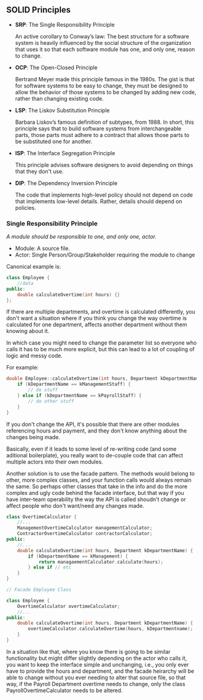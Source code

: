 ## SOLID Principles

*   **SRP**: The Single Responsibility Principle

    An active corollary to Conway’s law: The best structure for a software system is heavily influenced by the social structure of the organization that uses it so that each software module has one, and only one, reason to change.

*   **OCP**: The Open-Closed Principle

    Bertrand Meyer made this principle famous in the 1980s. The gist is that for software systems to be easy to change, they must be designed to allow the behavior of those systems to be changed by adding new code, rather than changing existing code.

*   **LSP**: The Liskov Substitution Principle

    Barbara Liskov’s famous definition of subtypes, from 1988. In short, this principle says that to build software systems from interchangeable parts, those parts must adhere to a contract that allows those parts to be substituted one for another.

*   **ISP**: The Interface Segregation Principle

    This principle advises software designers to avoid depending on things that they don't use.

*   **DIP**: The Dependency Inversion Principle

    The code that implements high-level policy should not depend on code that implements low-level details. Rather, details should depend on policies.


### Single Responsibility Principle

*A module should be responsible to one, and only one, actor.*

- Module: A source file.
- Actor: Single Person/Group/Stakeholder requiring the module to change

Canonical example is:

```c++
class Employee {
    //data
public:
    double calculateOvertime(int hours) {}
};
```

If there are multiple departments, and overtime is calculated differently, you don't want a situation where if you think you change the way overtime is calculated for one department, affects another department without them knowing about it.

In which case you might need to change the parameter list so everyone who calls it has to be much more explicit, but this can lead to a lot of coupling of logic and messy code.

For example:
```c++
double Employee::calculateOvertime(int hours, Department kDepartmentName) {
    if (kDepartmentName == kManagementStaff) {
        // do stuff
    } else if (kDepartmentName == kPayrollStaff) {
        // do other stuff
    }
}
```

If you don't change the API, it's possible that there are other modules referencing hours and payment, and they don't know anything about the changes being made.

Basically, even if it leads to some level of re-writing code (and some aditional boilerplate), you really want to de-couple code that can affect multiple actors into their own modules. 

Another solution is to use the facade pattern. The methods would belong to other, more complex classes, and your function calls would always remain the same. So perhaps other classes that take in the info and do the more complex and ugly code behind the facade interface, but that way if you have inter-team operability the way the API is called shoudn't change or affect people who don't want/need any changes made.

```c++
class OvertimeCalculator {
    //...
    ManagementOvertimeCalculator managementCalculator;
    ContractorOvertimeCalculator contractorCalculator;
public:
    //...
    double calculateOvertime(int hours, Department kDepartmentName) {
        if (kDepartmentName == kManagement) {
            return managaementCalculator.calculate(hours);
        } else if // etc
    }
}

// Facade Employee Class

class Employee {
    OvertimeCalculator overtimeCalculator;
    //...
public:
    double calculateOvertime(int hours, Department kDepartmentName) {
        overtimeCalculator.calculateOvertime(hours, kDepartmentname);
    }
}

```

In a situation like that, where you know there is going to be similar functionality but might differ slightly depending on the actor who calls it, you want to keep the interface simple and unchanging, i.e., you only ever have to provide the hours and department, and the facade heirarchy will be able to change without you ever needing to alter that source file, so that way, if the Payroll Department overtime needs to change, only the class PayrollOvertimeCalculator needs to be altered.